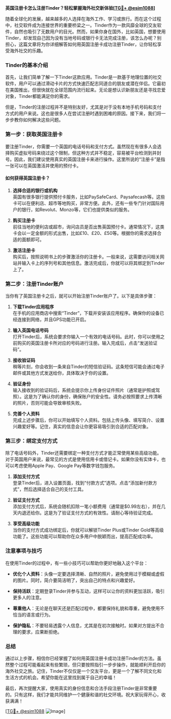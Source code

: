 **英国注册卡怎么注册Tinder？轻松掌握海外社交新体验[[TG💪+ @esim1088](https://t.me/s/esim1088)]**

随着全球化的发展，越来越多的人选择在海外工作、学习或旅行。而在这个过程中，社交软件成为连接世界的重要桥梁之一。Tinder作为一款风靡全球的交友软件，自然也吸引了无数用户的目光。然而，如果你身在国外，比如英国，想要使用Tinder，却发现自己因为没有当地号码或银行卡无法完成注册，该怎么办呢？别担心，这篇文章将为你详细解答如何用英国注册卡成功注册Tinder，让你轻松享受海外社交的乐趣。

### Tinder的基本介绍

首先，让我们简单了解一下Tinder这款应用。Tinder是一款基于地理位置的社交软件，用户可以通过滑动卡片的方式快速匹配志同道合的朋友或潜在伴侣。它最初在美国推出，但很快就在全球范围内流行起来。无论是想认识新朋友还是寻找恋爱对象，Tinder都能满足你的需求。

但是，Tinder的注册过程并不是特别友好，尤其是对于没有本地手机号码和支付方式的用户来说。这也是很多人在尝试注册时遇到困难的原因。接下来，我们将一步步教你如何解决这些问题。

### 第一步：获取英国注册卡

要注册Tinder，你需要一个英国的电话号码和支付方式。虽然现在有很多人会选择购买虚拟号码来绕过这个限制，但这种方式并不稳定，容易被平台检测到并封号。因此，我们建议使用真实的英国注册卡来进行操作。这里所说的“注册卡”是指一张可以在英国激活并使用的预付卡。

#### 如何获得英国注册卡？

1. **选择合适的银行或机构**  
   英国有很多银行提供预付卡服务，比如PaySafeCard、Paysafecash等。这些卡可以在便利店、超市等地购买，非常方便。此外，还有一些专门针对国际用户的银行，如Revolut、Monzo等，它们也提供类似的服务。

2. **购买注册卡**  
   前往当地的便利店或超市，询问店员是否出售英国预付卡。通常情况下，这类卡会以一定金额的形式出售，比如£10、£20、£50等。根据你的需求选择合适的面额即可。

3. **激活注册卡**  
   购买后，按照说明书上的步骤激活你的注册卡。一般来说，这需要访问相关网站并输入卡上的序列号和其他信息。激活完成后，你就可以将其绑定到Tinder上了。

### 第二步：注册Tinder账户

当你有了英国注册卡之后，就可以开始注册Tinder账户了。以下是具体步骤：

1. **下载Tinder应用程序**  
   在手机的应用商店中搜索“Tinder”，下载并安装该应用程序。确保你的设备已经连接到网络，并且GPS功能已开启。

2. **输入英国电话号码**  
   打开Tinder后，系统会要求你输入一个有效的电话号码。此时，你可以使用之前购买的英国注册卡所对应的号码进行注册。输入完成后，点击“发送验证码”。

3. **接收验证码**  
   稍等片刻，你会收到一条来自Tinder的短信验证码。这条短信可能会通过电子邮件或其他方式发送给你，具体取决于你的设置。

4. **验证身份**  
   输入接收到的验证码后，系统会提示你上传身份证件照片（通常是护照或驾照）。这是为了确认你的身份，确保账户的安全性。请务必按照要求上传清晰的照片，否则可能会导致审核失败。

5. **完善个人资料**  
   完成上述步骤后，你可以开始填写个人资料。包括上传头像、填写简介、设置兴趣爱好等。记住，真实的信息会让你更容易吸引到合适的匹配对象。

### 第三步：绑定支付方式

除了电话号码外，Tinder还需要绑定一种支付方式才能正常使用某些高级功能。对于英国用户来说，最常见的方式是使用信用卡或借记卡。如果你没有实体卡，也可以考虑使用Apple Pay、Google Pay等数字钱包服务。

1. **添加支付方式**  
   登录Tinder后，进入设置页面，找到“付款方式”选项。点击“添加新付款方式”，然后选择适合自己的支付工具。

2. **验证支付方式**  
   添加支付方式后，系统会随机扣除一笔小额费用（通常是$0.99左右），并在几天内退还给你。这是为了验证支付方式的有效性。请耐心等待验证完成。

3. **享受高级功能**  
   当你的支付方式成功绑定后，你就可以解锁Tinder Plus或Tinder Gold等高级功能了。这些功能可以帮助你在众多用户中脱颖而出，提高匹配成功率。

### 注意事项与技巧

在使用Tinder的过程中，有一些小技巧可以帮助你更好地融入这个平台：

- **优化个人资料**：头像一定要选择清晰、自然的照片，避免使用过于模糊或虚假的图片。同时，简介要简洁明了，突出自己的特点和兴趣爱好。
  
- **保持活跃**：定期登录Tinder并参与互动，这样可以让你的资料更加活跃，吸引更多人的注意。

- **尊重他人**：无论是在聊天还是匹配过程中，都要保持礼貌和尊重，避免使用不恰当的语言或行为。

- **保护隐私**：不要轻易透露个人信息，尤其是在初次接触时。如果对方提出不合理的要求，应果断拒绝。

### 总结

通过以上步骤，相信你已经掌握了如何用英国注册卡成功注册Tinder的方法。虽然整个过程可能看起来有些繁琐，但只要按照指引一步步操作，就能顺利开启你的海外社交之旅。记住，Tinder不仅仅是一个交友平台，更是一个了解不同文化和生活方式的机会。希望你能在这里找到属于自己的幸福！

最后，再次提醒大家，使用真实的身份信息和合法手段注册Tinder是非常重要的。只有这样，我们才能共同维护一个健康和谐的社交环境。祝大家玩得开心，收获满满！

[[TG💪+ @esim1088](https://t.me/s/esim1088) ![Image](https://i.postimg.cc/4NQfJmqS/Snipaste-2025-05-13-00-14-12.png)]